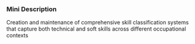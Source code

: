 ### Mini Description

Creation and maintenance of comprehensive skill classification systems that capture both technical and soft skills across different occupational contexts
